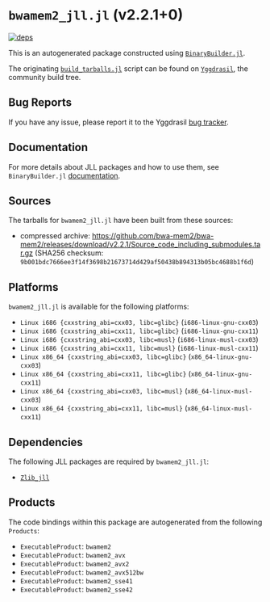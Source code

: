 # `bwamem2_jll.jl` (v2.2.1+0)

[![deps](https://juliahub.com/docs/bwamem2_jll/deps.svg)](https://juliahub.com/ui/Packages/bwamem2_jll/vxu7Q?page=2)

This is an autogenerated package constructed using [`BinaryBuilder.jl`](https://github.com/JuliaPackaging/BinaryBuilder.jl).

The originating [`build_tarballs.jl`](https://github.com/JuliaPackaging/Yggdrasil/blob/00546954cb591e00283d600f1d73a863ceb46948/B/bwamem2/build_tarballs.jl) script can be found on [`Yggdrasil`](https://github.com/JuliaPackaging/Yggdrasil/), the community build tree.

## Bug Reports

If you have any issue, please report it to the Yggdrasil [bug tracker](https://github.com/JuliaPackaging/Yggdrasil/issues).

## Documentation

For more details about JLL packages and how to use them, see `BinaryBuilder.jl` [documentation](https://docs.binarybuilder.org/stable/jll/).

## Sources

The tarballs for `bwamem2_jll.jl` have been built from these sources:

* compressed archive: https://github.com/bwa-mem2/bwa-mem2/releases/download/v2.2.1/Source_code_including_submodules.tar.gz (SHA256 checksum: `9b001bdc7666ee3f14f3698b21673714d429af50438b894313b05bc4688b1f6d`)

## Platforms

`bwamem2_jll.jl` is available for the following platforms:

* `Linux i686 {cxxstring_abi=cxx03, libc=glibc}` (`i686-linux-gnu-cxx03`)
* `Linux i686 {cxxstring_abi=cxx11, libc=glibc}` (`i686-linux-gnu-cxx11`)
* `Linux i686 {cxxstring_abi=cxx03, libc=musl}` (`i686-linux-musl-cxx03`)
* `Linux i686 {cxxstring_abi=cxx11, libc=musl}` (`i686-linux-musl-cxx11`)
* `Linux x86_64 {cxxstring_abi=cxx03, libc=glibc}` (`x86_64-linux-gnu-cxx03`)
* `Linux x86_64 {cxxstring_abi=cxx11, libc=glibc}` (`x86_64-linux-gnu-cxx11`)
* `Linux x86_64 {cxxstring_abi=cxx03, libc=musl}` (`x86_64-linux-musl-cxx03`)
* `Linux x86_64 {cxxstring_abi=cxx11, libc=musl}` (`x86_64-linux-musl-cxx11`)

## Dependencies

The following JLL packages are required by `bwamem2_jll.jl`:

* [`Zlib_jll`](https://github.com/JuliaBinaryWrappers/Zlib_jll.jl)

## Products

The code bindings within this package are autogenerated from the following `Products`:

* `ExecutableProduct`: `bwamem2`
* `ExecutableProduct`: `bwamem2_avx`
* `ExecutableProduct`: `bwamem2_avx2`
* `ExecutableProduct`: `bwamem2_avx512bw`
* `ExecutableProduct`: `bwamem2_sse41`
* `ExecutableProduct`: `bwamem2_sse42`
